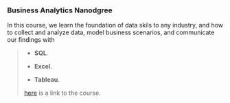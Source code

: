 ### Business Analytics Nanodgree

In this course, we learn the foundation of data skils to any industry, and how to collect and analyze data,
model business scenarios, and communicate our findings with 
>* **SQL**.
>
>* **Excel**.
>
>* **Tableau**.
>
>[here](https://www.udacity.com/course/business-analytics-nanodegree--nd098) is a link to the course. 
